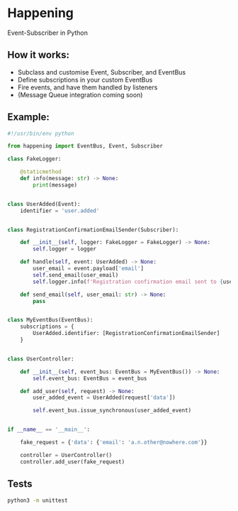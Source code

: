 # Happening
Event-Subscriber in Python

## How it works:
- Subclass and customise Event, Subscriber, and EventBus
- Define subscriptions in your custom EventBus
- Fire events, and have them handled by listeners
- (Message Queue integration coming soon)

## Example:

``` python
#!/usr/bin/env python

from happening import EventBus, Event, Subscriber

class FakeLogger:

    @staticmethod
    def info(message: str) -> None:
        print(message)


class UserAdded(Event):
    identifier = 'user.added'


class RegistrationConfirmationEmailSender(Subscriber):

    def __init__(self, logger: FakeLogger = FakeLogger) -> None:
        self.logger = logger

    def handle(self, event: UserAdded) -> None:
        user_email = event.payload['email']
        self.send_email(user_email)
        self.logger.info(f'Registration confirmation email sent to {user_email}')

    def send_email(self, user_email: str) -> None:
        pass


class MyEventBus(EventBus):
    subscriptions = {
        UserAdded.identifier: [RegistrationConfirmationEmailSender]
    }


class UserController:

    def __init__(self, event_bus: EventBus = MyEventBus()) -> None:
        self.event_bus: EventBus = event_bus

    def add_user(self, request) -> None:
        user_added_event = UserAdded(request['data'])

        self.event_bus.issue_synchronous(user_added_event)


if __name__ == '__main__':

    fake_request = {'data': {'email': 'a.n.other@nowhere.com'}}

    controller = UserController()
    controller.add_user(fake_request)

```

## Tests

``` bash
python3 -m unittest
```
